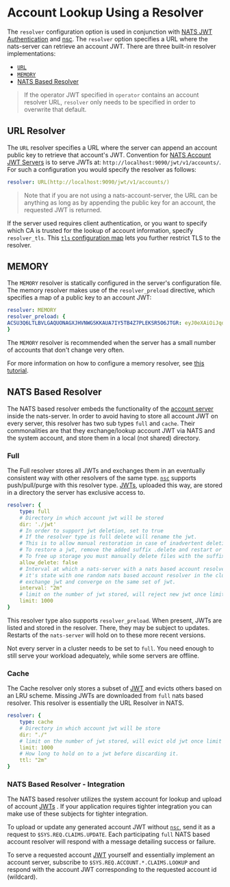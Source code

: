 # Account Lookup Using a Resolver

The `resolver` configuration option is used in conjunction with [NATS JWT Authentication](./) and [nsc](../../../../nats-tools/nsc/). The `resolver` option specifies a URL where the nats-server can retrieve an account JWT. There are three built-in resolver implementations:

* [`URL`](resolver.md#URL-Resolver)
* [`MEMORY`](resolver.md#Memory)
* [NATS Based Resolver](resolver.md#nats-based-resolver)

> If the operator JWT specified in `operator` contains an account resolver URL, `resolver` only needs to be specified in order to overwrite that default.

## URL Resolver

The `URL` resolver specifies a URL where the server can append an account public key to retrieve that account's JWT. Convention for [NATS Account JWT Servers](../../../../nats-tools/nas/) is to serve JWTs at: `http://localhost:9090/jwt/v1/accounts/`. For such a configuration you would specify the resolver as follows:

```yaml
resolver: URL(http://localhost:9090/jwt/v1/accounts/)
```

> Note that if you are not using a nats-account-server, the URL can be anything as long as by appending the public key for an account, the requested JWT is returned.

If the server used requires client authentication, or you want to specify which CA is trusted for the lookup of account information, specify `resolver_tls`. This [`tls` configuration map](../tls.md) lets you further restrict TLS to the resolver.

## MEMORY

The `MEMORY` resolver is statically configured in the server's configuration file. The memory resolver makes use of the `resolver_preload` directive, which specifies a map of a public key to an account JWT:

```yaml
resolver: MEMORY
resolver_preload: {
ACSU3Q6LTLBVLGAQUONAGXJHVNWGSKKAUA7IY5TB4Z7PLEKSR5O6JTGR: eyJ0eXAiOiJqd3QiLCJhbGciOiJlZDI1NTE5In0.eyJqdGkiOiJPRFhJSVI2Wlg1Q1AzMlFJTFczWFBENEtTSDYzUFNNSEZHUkpaT05DR1RLVVBISlRLQ0JBIiwiaWF0IjoxNTU2NjU1Njk0LCJpc3MiOiJPRFdaSjJLQVBGNzZXT1dNUENKRjZCWTRRSVBMVFVJWTRKSUJMVTRLM1lERzNHSElXQlZXQkhVWiIsIm5hbWUiOiJBIiwic3ViIjoiQUNTVTNRNkxUTEJWTEdBUVVPTkFHWEpIVk5XR1NLS0FVQTdJWTVUQjRaN1BMRUtTUjVPNkpUR1IiLCJ0eXBlIjoiYWNjb3VudCIsIm5hdHMiOnsibGltaXRzIjp7InN1YnMiOi0xLCJjb25uIjotMSwibGVhZiI6LTEsImltcG9ydHMiOi0xLCJleHBvcnRzIjotMSwiZGF0YSI6LTEsInBheWxvYWQiOi0xLCJ3aWxkY2FyZHMiOnRydWV9fX0._WW5C1triCh8a4jhyBxEZZP8RJ17pINS8qLzz-01o6zbz1uZfTOJGvwSTS6Yv2_849B9iUXSd-8kp1iMXHdoBA
}
```

The `MEMORY` resolver is recommended when the server has a small number of accounts that don't change very often.

For more information on how to configure a memory resolver, see [this tutorial](mem_resolver.md).

## NATS Based Resolver

The NATS based resolver embeds the functionality of the [account server](https://github.com/nats-io/nats-account-server) inside the nats-server.
In order to avoid having to store all account JWT on every server, this resolver has two sub types `full` and `cache`.
Their commonalities are that they exchange/lookup account JWT via NATS and the system account, and store them in a local (not shared) directory.

### Full

The Full resolver stores all JWTs and exchanges them in an eventually consistent way with other resolvers of the same type.
[`nsc`](../../../../nats-tools/nsc/README.md) supports push/pull/purge with this resolver type. 
[JWTs](../../nats-server/configuration/securing_nats/jwt/), uploaded this way, are stored in a directory the server has exclusive access to. 

```yaml
resolver: {
    type: full
    # Directory in which account jwt will be stored
    dir: './jwt'
    # In order to support jwt deletion, set to true
    # If the resolver type is full delete will rename the jwt.
    # This is to allow manual restoration in case of inadvertent deletion.
    # To restore a jwt, remove the added suffix .delete and restart or send a reload signal.
    # To free up storage you must manually delete files with the suffix .delete.
    allow_delete: false
    # Interval at which a nats-server with a nats based account resolver will compare
    # it's state with one random nats based account resolver in the cluster and if needed,
    # exchange jwt and converge on the same set of jwt.
    interval: "2m"
    # limit on the number of jwt stored, will reject new jwt once limit is hit.
    limit: 1000
}
```

This resolver type also supports `resolver_preload`. When present, JWTs are listed and stored in the resolver.
There, they may be subject to updates. Restarts of the `nats-server` will hold on to these more recent versions.

Not every server in a cluster needs to be set to `full`.
You need enough to still serve your workload adequately, while some servers are offline.

### Cache

The Cache resolver only stores a subset of [JWT](../../nats-server/configuration/securing_nats/jwt/) and evicts others based on an LRU scheme. 
Missing JWTs are downloaded from `full` nats based resolver. 
This resolver is essentially the URL Resolver in NATS.

```yaml
resolver: {
    type: cache
    # Directory in which account jwt will be store
    dir: "./"
    # limit on the number of jwt stored, will evict old jwt once limit is hit.
    limit: 1000
    # How long to hold on to a jwt before discarding it. 
    ttl: "2m"
}
```

### NATS Based Resolver - Integration

The NATS based resolver utilizes the system account for lookup and upload of account [JWTs](../../nats-server/configuration/securing_nats/jwt/) .
If your application requires tighter integration you can make use of these subjects for tighter integration.

To upload or update any generated account JWT without [`nsc`](../../../../nats-tools/nsc/README.md), send it as a request to `$SYS.REQ.CLAIMS.UPDATE`.
Each participating `full` NATS based account resolver will respond with a message detailing success or failure.

To serve a requested account [JWT](../../nats-server/configuration/securing_nats/jwt/) yourself and essentially implement an account server, subscribe to `$SYS.REQ.ACCOUNT.*.CLAIMS.LOOKUP` and respond with the account JWT corresponding to the requested account id (wildcard).
